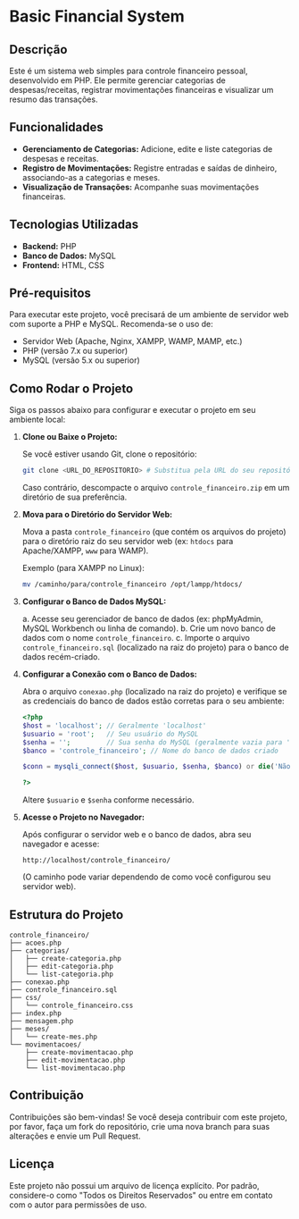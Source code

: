 # Basic Financial System

## Descrição

Este é um sistema web simples para controle financeiro pessoal, desenvolvido em PHP. Ele permite gerenciar categorias de despesas/receitas, registrar movimentações financeiras e visualizar um resumo das transações.

## Funcionalidades

- **Gerenciamento de Categorias:** Adicione, edite e liste categorias de despesas e receitas.
- **Registro de Movimentações:** Registre entradas e saídas de dinheiro, associando-as a categorias e meses.
- **Visualização de Transações:** Acompanhe suas movimentações financeiras.

## Tecnologias Utilizadas

- **Backend:** PHP
- **Banco de Dados:** MySQL
- **Frontend:** HTML, CSS

## Pré-requisitos

Para executar este projeto, você precisará de um ambiente de servidor web com suporte a PHP e MySQL. Recomenda-se o uso de:

- Servidor Web (Apache, Nginx, XAMPP, WAMP, MAMP, etc.)
- PHP (versão 7.x ou superior)
- MySQL (versão 5.x ou superior)

## Como Rodar o Projeto

Siga os passos abaixo para configurar e executar o projeto em seu ambiente local:

1.  **Clone ou Baixe o Projeto:**

    Se você estiver usando Git, clone o repositório:
    ```bash
    git clone <URL_DO_REPOSITORIO> # Substitua pela URL do seu repositório, se houver
    ```
    Caso contrário, descompacte o arquivo `controle_financeiro.zip` em um diretório de sua preferência.

2.  **Mova para o Diretório do Servidor Web:**

    Mova a pasta `controle_financeiro` (que contém os arquivos do projeto) para o diretório raiz do seu servidor web (ex: `htdocs` para Apache/XAMPP, `www` para WAMP).

    Exemplo (para XAMPP no Linux):
    ```bash
    mv /caminho/para/controle_financeiro /opt/lampp/htdocs/
    ```

3.  **Configurar o Banco de Dados MySQL:**

    a.  Acesse seu gerenciador de banco de dados (ex: phpMyAdmin, MySQL Workbench ou linha de comando).
    b.  Crie um novo banco de dados com o nome `controle_financeiro`.
    c.  Importe o arquivo `controle_financeiro.sql` (localizado na raiz do projeto) para o banco de dados recém-criado.

4.  **Configurar a Conexão com o Banco de Dados:**

    Abra o arquivo `conexao.php` (localizado na raiz do projeto) e verifique se as credenciais do banco de dados estão corretas para o seu ambiente:

    ```php
    <?php
    $host = 'localhost'; // Geralmente 'localhost'
    $usuario = 'root';   // Seu usuário do MySQL
    $senha = '';         // Sua senha do MySQL (geralmente vazia para 'root' em ambientes de desenvolvimento)
    $banco = 'controle_financeiro'; // Nome do banco de dados criado

    $conn = mysqli_connect($host, $usuario, $senha, $banco) or die('Não foi possível conectar');

    ?>
    ```
    Altere `$usuario` e `$senha` conforme necessário.

5.  **Acesse o Projeto no Navegador:**

    Após configurar o servidor web e o banco de dados, abra seu navegador e acesse:

    ```
    http://localhost/controle_financeiro/
    ```
    (O caminho pode variar dependendo de como você configurou seu servidor web).

## Estrutura do Projeto

```
controle_financeiro/
├── acoes.php
├── categorias/
│   ├── create-categoria.php
│   ├── edit-categoria.php
│   └── list-categoria.php
├── conexao.php
├── controle_financeiro.sql
├── css/
│   └── controle_financeiro.css
├── index.php
├── mensagem.php
├── meses/
│   └── create-mes.php
└── movimentacoes/
    ├── create-movimentacao.php
    ├── edit-movimentacao.php
    └── list-movimentacao.php
```

## Contribuição

Contribuições são bem-vindas! Se você deseja contribuir com este projeto, por favor, faça um fork do repositório, crie uma nova branch para suas alterações e envie um Pull Request.

## Licença

Este projeto não possui um arquivo de licença explícito. Por padrão, considere-o como "Todos os Direitos Reservados" ou entre em contato com o autor para permissões de uso.


